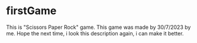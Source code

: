 # firstGame
This is "Scissors Paper Rock" game. This game was made by 30/7/2023 by me. Hope the next time, i look this description again, i can make it better.
